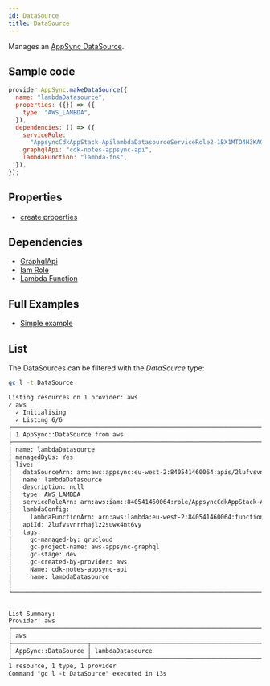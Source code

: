 ```yaml
---
id: DataSource
title: DataSource
---
```


Manages an [AppSync DataSource](https://console.aws.amazon.com/appsync/home?#/apis).

## Sample code

```js
provider.AppSync.makeDataSource({
  name: "lambdaDatasource",
  properties: ({}) => ({
    type: "AWS_LAMBDA",
  }),
  dependencies: () => ({
    serviceRole:
      "AppsyncCdkAppStack-ApilambdaDatasourceServiceRole2-1BX1MTO4H3KAG",
    graphqlApi: "cdk-notes-appsync-api",
    lambdaFunction: "lambda-fns",
  }),
});
```

## Properties

- [create properties](https://docs.aws.amazon.com/AWSJavaScriptSDK/v3/latest/clients/client-appsync/interfaces/createDataSourcecommandinput.html)

## Dependencies

- [GraphqlApi](./GraphqlApi.md)
- [Iam Role](../IAM/Role.md)
- [Lambda Function](../Lambda/Function.md)

## Full Examples

- [Simple example](https://github.com/grucloud/grucloud/tree/main/examples/aws/appSync/graphql)

## List

The DataSources can be filtered with the _DataSource_ type:

```sh
gc l -t DataSource
```

```txt
Listing resources on 1 provider: aws
✓ aws
  ✓ Initialising
  ✓ Listing 6/6
┌───────────────────────────────────────────────────────────────────────────────────┐
│ 1 AppSync::DataSource from aws                                                    │
├───────────────────────────────────────────────────────────────────────────────────┤
│ name: lambdaDatasource                                                            │
│ managedByUs: Yes                                                                  │
│ live:                                                                             │
│   dataSourceArn: arn:aws:appsync:eu-west-2:840541460064:apis/2lufvsvnrrhajlz2suw… │
│   name: lambdaDatasource                                                          │
│   description: null                                                               │
│   type: AWS_LAMBDA                                                                │
│   serviceRoleArn: arn:aws:iam::840541460064:role/AppsyncCdkAppStack-ApilambdaDat… │
│   lambdaConfig:                                                                   │
│     lambdaFunctionArn: arn:aws:lambda:eu-west-2:840541460064:function:lambda-fns  │
│   apiId: 2lufvsvnrrhajlz2suwx4nt6vy                                               │
│   tags:                                                                           │
│     gc-managed-by: grucloud                                                       │
│     gc-project-name: aws-appsync-graphql                                          │
│     gc-stage: dev                                                                 │
│     gc-created-by-provider: aws                                                   │
│     Name: cdk-notes-appsync-api                                                   │
│     name: lambdaDatasource                                                        │
│                                                                                   │
└───────────────────────────────────────────────────────────────────────────────────┘


List Summary:
Provider: aws
┌──────────────────────────────────────────────────────────────────────────────────┐
│ aws                                                                              │
├─────────────────────┬────────────────────────────────────────────────────────────┤
│ AppSync::DataSource │ lambdaDatasource                                           │
└─────────────────────┴────────────────────────────────────────────────────────────┘
1 resource, 1 type, 1 provider
Command "gc l -t DataSource" executed in 13s
```
